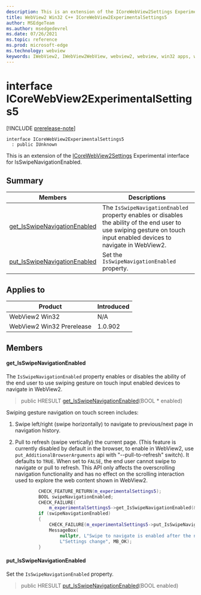 ```yaml
---
description: This is an extension of the ICoreWebView2Settings Experimental interface for IsSwipeNavigationEnabled.
title: WebView2 Win32 C++ ICoreWebView2ExperimentalSettings5
author: MSEdgeTeam
ms.author: msedgedevrel
ms.date: 07/26/2021
ms.topic: reference
ms.prod: microsoft-edge
ms.technology: webview
keywords: IWebView2, IWebView2WebView, webview2, webview, win32 apps, win32, edge, ICoreWebView2, ICoreWebView2Controller, browser control, edge html, ICoreWebView2ExperimentalSettings5
---
```


# interface ICoreWebView2ExperimentalSettings5

[!INCLUDE [prerelease-note](../includes/prerelease-note.md)]

```
interface ICoreWebView2ExperimentalSettings5
  : public IUnknown
```

This is an extension of the [ICoreWebView2Settings](icorewebview2settings.md) Experimental interface for IsSwipeNavigationEnabled.

## Summary

 Members                        | Descriptions
--------------------------------|---------------------------------------------
[get_IsSwipeNavigationEnabled](#get_isswipenavigationenabled) | The `IsSwipeNavigationEnabled` property enables or disables the ability of the end user to use swiping gesture on touch input enabled devices to navigate in WebView2.
[put_IsSwipeNavigationEnabled](#put_isswipenavigationenabled) | Set the `IsSwipeNavigationEnabled` property.

## Applies to

Product                         | Introduced
--------------------------------|---------------------------------------------
WebView2 Win32            |    N/A
WebView2 Win32 Prerelease |    1.0.902

## Members

#### get_IsSwipeNavigationEnabled

The `IsSwipeNavigationEnabled` property enables or disables the ability of the end user to use swiping gesture on touch input enabled devices to navigate in WebView2.

> public HRESULT [get_IsSwipeNavigationEnabled](#get_isswipenavigationenabled)(BOOL * enabled)

Swiping gesture navigation on touch screen includes:

1. Swipe left/right (swipe horizontally) to navigate to previous/next page in navigation history.

1. Pull to refresh (swipe vertically) the current page. (This feature is currently disabled by default in the browser, to enable in WebView2, use `put_AdditionalBrowserArguments` api with "--pull-to-refresh" switch). It defaults to `TRUE`. When set to `FALSE`, the end user cannot swipe to navigate or pull to refresh. This API only affects the overscrolling navigation functionality and has no effect on the scrolling interaction used to explore the web content shown in WebView2.

```cpp
            CHECK_FEATURE_RETURN(m_experimentalSettings5);
            BOOL swipeNavigationEnabled;
            CHECK_FAILURE(
                m_experimentalSettings5->get_IsSwipeNavigationEnabled(&swipeNavigationEnabled));
            if (swipeNavigationEnabled)
            {
                CHECK_FAILURE(m_experimentalSettings5->put_IsSwipeNavigationEnabled(FALSE));
                MessageBox(
                    nullptr, L"Swipe to navigate is enabled after the next navigation.",
                    L"Settings change", MB_OK);
            }
```

#### put_IsSwipeNavigationEnabled

Set the `IsSwipeNavigationEnabled` property.

> public HRESULT [put_IsSwipeNavigationEnabled](#put_isswipenavigationenabled)(BOOL enabled)


